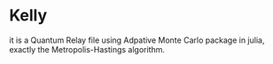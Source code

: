 # Kelly
it is a Quantum Relay file using Adpative Monte Carlo package in julia, exactly the Metropolis-Hastings algorithm.
